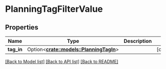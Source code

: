 # PlanningTagFilterValue

## Properties

Name | Type | Description | Notes
------------ | ------------- | ------------- | -------------
**tag_in** | Option<[**crate::models::PlanningTagIn**](PlanningTagIn.md)> |  | [optional]

[[Back to Model list]](../README.md#documentation-for-models) [[Back to API list]](../README.md#documentation-for-api-endpoints) [[Back to README]](../README.md)


